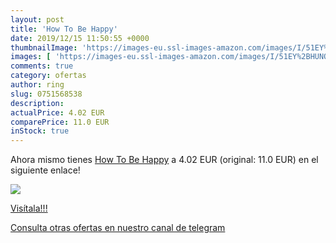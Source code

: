 ```yaml
---
layout: post
title: 'How To Be Happy'
date: 2019/12/15 11:50:55 +0000
thumbnailImage: 'https://images-eu.ssl-images-amazon.com/images/I/51EY%2BHUNQoL._SL200_.jpg'
images: [ 'https://images-eu.ssl-images-amazon.com/images/I/51EY%2BHUNQoL._SL200_.jpg' ]
comments: true
category: ofertas
author: ring
slug: 0751568538
description:
actualPrice: 4.02 EUR
comparePrice: 11.0 EUR
inStock: true
---
```


Ahora mismo tienes [How To Be Happy](https://www.amazon.com/dp/0751568538/?tag=redken08-20) a 4.02 EUR (original: 11.0 EUR) en el siguiente enlace!

[![](https://images-eu.ssl-images-amazon.com/images/I/51EY%2BHUNQoL._SL200_.jpg)](https://www.amazon.com/dp/0751568538/?tag=redken08-20)

[Visítala!!!](https://www.amazon.com/dp/0751568538/?tag=redken08-20)

[Consulta otras ofertas en nuestro canal de telegram](https://t.me/s/ofertas25)
